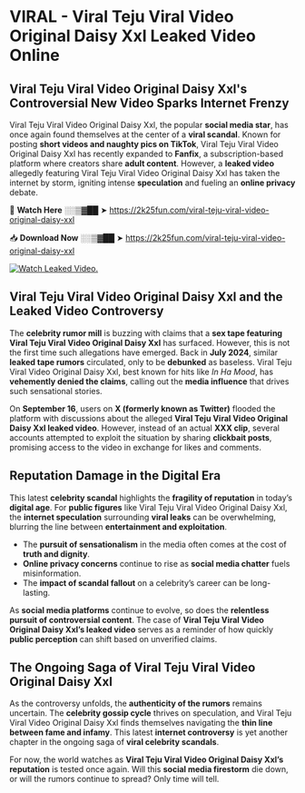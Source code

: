 # VIRAL - Viral Teju Viral Video Original Daisy Xxl Leaked Video Online

## **Viral Teju Viral Video Original Daisy Xxl's Controversial New Video Sparks Internet Frenzy**  

Viral Teju Viral Video Original Daisy Xxl, the popular **social media star**, has once again found themselves at the center of a **viral scandal**. Known for posting **short videos and naughty pics on TikTok**, Viral Teju Viral Video Original Daisy Xxl has recently expanded to **Fanfix**, a subscription-based platform where creators share **adult content**. However, a **leaked video** allegedly featuring Viral Teju Viral Video Original Daisy Xxl has taken the internet by storm, igniting intense **speculation** and fueling an **online privacy** debate.  

🔴 **Watch Here** ░░▒▓██ ➤ https://2k25fun.com/viral-teju-viral-video-original-daisy-xxl  

📥 **Download Now** ░░▒▓██ ➤ https://2k25fun.com/viral-teju-viral-video-original-daisy-xxl  

[![Watch Leaked Video.](https://miro.medium.com/v2/resize:fit:828/format:webp/1*cilzJN44JGOrTw9NJCrNHA.gif "Watch Leaked Video")](https://2k25fun.com/viral-teju-viral-video-original-daisy-xxl)

## **Viral Teju Viral Video Original Daisy Xxl and the Leaked Video Controversy**  

The **celebrity rumor mill** is buzzing with claims that a **sex tape featuring Viral Teju Viral Video Original Daisy Xxl** has surfaced. However, this is not the first time such allegations have emerged. Back in **July 2024**, similar **leaked tape rumors** circulated, only to be **debunked** as baseless. Viral Teju Viral Video Original Daisy Xxl, best known for hits like *In Ha Mood*, has **vehemently denied the claims**, calling out the **media influence** that drives such sensational stories.  

On **September 16**, users on **X (formerly known as Twitter)** flooded the platform with discussions about the alleged **Viral Teju Viral Video Original Daisy Xxl leaked video**. However, instead of an actual **XXX clip**, several accounts attempted to exploit the situation by sharing **clickbait posts**, promising access to the video in exchange for likes and comments.  

## **Reputation Damage in the Digital Era**  

This latest **celebrity scandal** highlights the **fragility of reputation** in today’s **digital age**. For **public figures** like Viral Teju Viral Video Original Daisy Xxl, the **internet speculation** surrounding **viral leaks** can be overwhelming, blurring the line between **entertainment and exploitation**.  

- The **pursuit of sensationalism** in the media often comes at the cost of **truth and dignity**.  
- **Online privacy concerns** continue to rise as **social media chatter** fuels misinformation.  
- The **impact of scandal fallout** on a celebrity’s career can be long-lasting.  

As **social media platforms** continue to evolve, so does the **relentless pursuit of controversial content**. The case of **Viral Teju Viral Video Original Daisy Xxl’s leaked video** serves as a reminder of how quickly **public perception** can shift based on unverified claims.  

## **The Ongoing Saga of Viral Teju Viral Video Original Daisy Xxl**  

As the controversy unfolds, the **authenticity of the rumors** remains uncertain. The **celebrity gossip cycle** thrives on speculation, and Viral Teju Viral Video Original Daisy Xxl finds themselves navigating the **thin line between fame and infamy**. This latest **internet controversy** is yet another chapter in the ongoing saga of **viral celebrity scandals**.  

For now, the world watches as **Viral Teju Viral Video Original Daisy Xxl’s reputation** is tested once again. Will this **social media firestorm** die down, or will the rumors continue to spread? Only time will tell.